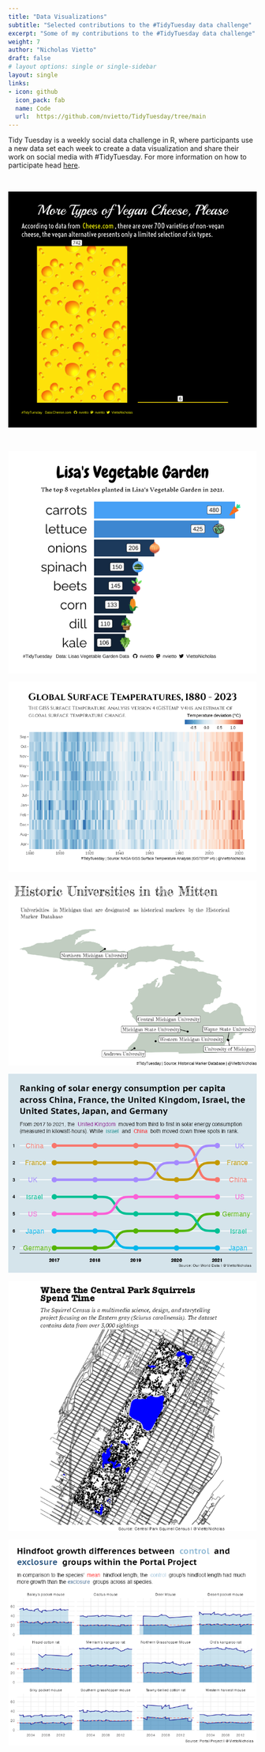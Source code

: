```yaml
---
title: "Data Visualizations"
subtitle: "Selected contributions to the #TidyTuesday data challenge"
excerpt: "Some of my contributions to the #TidyTuesday data challenge"
weight: 7
author: "Nicholas Vietto"
draft: false
# layout options: single or single-sidebar
layout: single
links:
- icon: github
  icon_pack: fab
  name: Code
  url:  https://github.com/nvietto/TidyTuesday/tree/main
---
```


Tidy Tuesday is a weekly social data challenge in R, where participants use a new data set each week to create a data visualization and share their work on social media with #TidyTuesday. For more information on how to participate head [here](https://github.com/rfordatascience/tidytuesday).


<br>

<p style="text-align: center;">
  <img src="cheese.jpg" alt="Centered Image">
</p>

<br>

<p style="text-align: center;">
  <img src="Vege.jpg" alt="Centered Image">
</p>

<p style="text-align: center;">
  <img src="Week28.jpg" alt="Centered Image">
</p>

<p style="text-align: center;">
  <img src="Week27.jpg" alt="Centered Image">
</p>

<p style="text-align: center;">
  <img src="Week23.jpg" alt="Centered Image">
</p>

<p style="text-align: center;">
  <img src="Week21.jpg" alt="Centered Image">
</p>

<p style="text-align: center;">
  <img src="Week18.jpg" alt="Centered Image">
</p>
